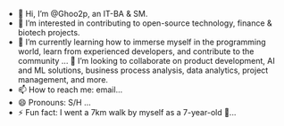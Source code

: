 - 👋 Hi, I’m @Ghoo2p, an IT-BA & SM.
- 👀 I’m interested in contributing to open-source technology, finance & biotech projects.
- 🌱 I’m currently learning how to immerse myself in the programming world, learn from experienced developers, and contribute to the community ...
💞️ I’m looking to collaborate on product development, AI and ML solutions, business process analysis, data analytics, project management, and more.
- 📫 How to reach me: email...
- 😄 Pronouns: S/H ...
- ⚡ Fun fact: I went a 7km walk by myself as a 7-year-old 🧓...

<!---
Ghoo2p/Ghoo2p is a ✨ special ✨ repository because its `README.md` (this file) appears on your GitHub profile.
You can click the Preview link to take a look at your changes.
--->
